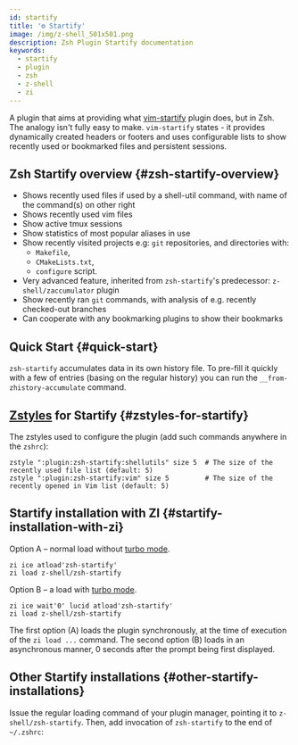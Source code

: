 ```yaml
---
id: startify
title: '⚙️ Startify'
image: /img/z-shell_501x501.png
description: Zsh Plugin Startify documentation
keywords:
  - startify
  - plugin
  - zsh
  - z-shell
  - zi
---
```


A plugin that aims at providing what [vim-startify](https://github.com/mhinz/vim-startify) plugin does, but in Zsh. The analogy isn't fully easy to make. `vim-startify` states - it provides dynamically created headers or footers and uses configurable lists to show recently used or bookmarked files and persistent sessions.

## Zsh Startify overview {#zsh-startify-overview}

- Shows recently used files if used by a shell-util command, with name of the command(s) on other right
- Shows recently used vim files
- Show active tmux sessions
- Show statistics of most popular aliases in use
- Show recently visited projects e.g: `git` repositories, and directories with:
  - `Makefile`,
  - `CMakeLists.txt`,
  - `configure` script.
- Very advanced feature, inherited from `zsh-startify`'s predecessor: `z-shell/zaccumulator` plugin
- Show recently ran `git` commands, with analysis of e.g. recently checked-out branches
- Can cooperate with any bookmarking plugins to show their bookmarks

## Quick Start {#quick-start}

`zsh-startify` accumulates data in its own history file. To pre-fill it quickly with a few of entries (basing on the regular history) you can run the `__from-zhistory-accumulate` command.

## [Zstyles](/search?q=zstyle) for Startify {#zstyles-for-startify}

The zstyles used to configure the plugin (add such commands anywhere in the `zshrc`):

```shell
zstyle ":plugin:zsh-startify:shellutils" size 5  # The size of the recently used file list (default: 5)
zstyle ":plugin:zsh-startify:vim" size 5         # The size of the recently opened in Vim list (default: 5)
```

## Startify installation with ZI {#startify-installation-with-zi}

Option A – normal load without [turbo mode](/search?q=turbo+mode).

```shell
zi ice atload'zsh-startify'
zi load z-shell/zsh-startify
```

Option B – a load with [turbo mode](/search?q=turbo+mode).

```shell
zi ice wait'0' lucid atload'zsh-startify'
zi load z-shell/zsh-startify
```

The first option (A) loads the plugin synchronously, at the time of execution of the `zi load ...` command. The second option (B) loads in an asynchronous manner, 0 seconds after the prompt being first displayed.

## Other Startify installations {#other-startify-installations}

Issue the regular loading command of your plugin manager, pointing it to `z-shell/zsh-startify`. Then, add invocation of `zsh-startify` to the end of `~/.zshrc`:
